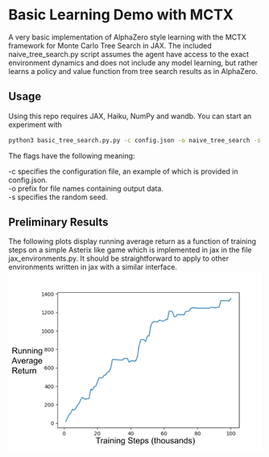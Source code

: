 # Basic Learning Demo with MCTX
A very basic implementation of AlphaZero style learning with the MCTX framework for Monte Carlo Tree Search in JAX. The included naive_tree_search.py script assumes the agent have access to the exact environment dynamics and does not include any model learning, but rather learns a policy and value function from tree search results as in AlphaZero.

## Usage
Using this repo requires JAX, Haiku, NumPy and wandb. You can start an experiment with 
```bash
python3 basic_tree_search.py.py -c config.json -o naive_tree_search -s 0
```
The flags have the following meaning:

-c specifies the configuration file, an example of which is provided in config.json.<br>
-o prefix for file names containing output data.<br> 
-s specifies the random seed.<br>

## Preliminary Results
The following plots display running average return as a function of training steps on a simple Asterix like game which is implemented in jax in the file jax_environments.py. It should be straightforward to apply to other environments written in jax with a similar interface.
<img align="center" src="img/learning_curve.png" width=800>